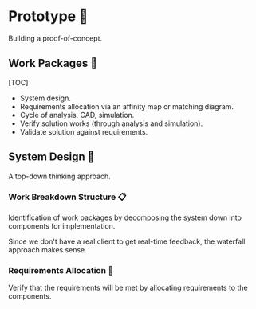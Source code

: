 # Prototype 🧱

Building a proof-of-concept.

## Work Packages 💼

[TOC]

- System design.
- Requirements allocation via an affinity map or matching diagram.
- Cycle of analysis, CAD, simulation.
- Verify solution works (through analysis and simulation).
- Validate solution against requirements.

## System Design 🚀

A top-down thinking approach.

### Work Breakdown Structure 📋

Identification of work packages by decomposing the system down into components for implementation.

Since we don't have a real client to get real-time feedback, the waterfall approach makes sense.

### Requirements Allocation 🔑

Verify that the requirements will be met by allocating requirements to the components.
